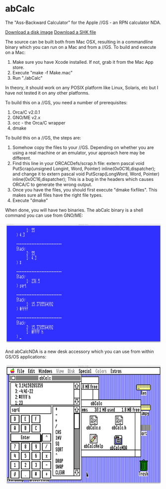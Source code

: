 abCalc
======

The "Ass-Backward Calculator" for the Apple //GS - an RPN calculator NDA.

[Download a disk image](https://github.com/jeremysrand/abCalc/releases/download/v1.0.1/abCalc.2mg)
[Download a SHK file](https://github.com/jeremysrand/abCalc/releases/download/v1.0.1/abCalc.SHK)

The source can be built both from Mac OSX, resulting in a commandline binary which you can run on a Mac and from a //GS.
To build and execute on a Mac:

1. Make sure you have Xcode installed.  If not, grab it from the Mac App store.
2. Execute "make -f Make.mac"
3. Run "./abCalc"

In theory, it should work on any POSIX platform like Linux, Solaris, etc but I have not tested it on any other platforms.

To build this on a //GS, you need a number of prerequisites:

1. Orca/C v2.0.1
2. GNO/ME v2.x
3. occ - the Orca/C wrapper
4. dmake

To build this on a //GS, the steps are:

1. Somehow copy the files to your //GS.  Depending on whether you are using a real machine or an emulator, your
approach here may be different.
2. Find this line in your ORCACDefs/scrap.h file:
    extern pascal void PutScrap(unsigned Longint, Word, Pointer) inline(0x0C16,dispatcher);
and change it to
    extern pascal void PutScrap(LongWord, Word, Pointer) inline(0x0C16,dispatcher);
This is a bug in the headers which causes ORCA/C to generate the wrong output.
3. Once you have the files, you should first execute "dmake fixfiles".  This makes sure all files have the right
file types.
4. Execute "dmake"

When done, you will have two binaries.  The abCalc binary is a shell command you can use from GNO/ME:

![abCalc Shell Screenshot](/screenshots/abCalc.png "abCalc Shell Screenshot")

And abCalcNDA is a new desk accessory which you can use from within GS/OS applications:

![abCalc NDA Screenshot](/screenshots/abCalcNDA.png "abCalc NDA Screenshot")

